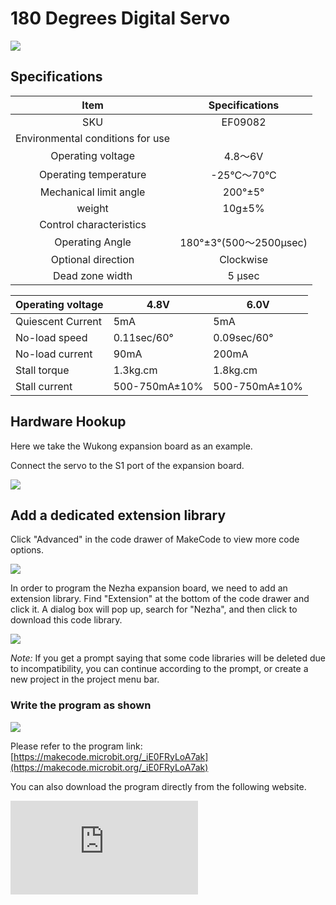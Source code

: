 # 180 Degrees Digital Servo

![](https://wiki-media-ef.oss-cn-hongkong.aliyuncs.com/docs/microbit/sensor/octopus-sensors/sensor/images/ef09082-1.png)

## Specifications

| Item | Specifications |
| :-: | :-: |
| SKU | EF09082 |
| Environmental conditions for use |  |
| Operating voltage | 4.8～6V |
| Operating temperature | -25°C～70°C |
| Mechanical limit angle | 200°±5°  |
| weight | 10g±5% |
| Control characteristics |  |
| Operating Angle | 180°±3°(500～2500μsec) |
| Optional direction | Clockwise |
| Dead zone width | 5 μsec |

| Operating voltage | 4.8V           | 6.0V           |
|-------------------|----------------|----------------|
| Quiescent Current | 5mA            | 5mA            |
| No-load speed | 0.11sec/60°   | 0.09sec/60°   |
| No-load current | 90mA           | 200mA          |
| Stall torque | 1.3kg.cm      | 1.8kg.cm      |
| Stall current | 500-750mA±10%  | 500-750mA±10%       |

## Hardware Hookup

Here we take the Wukong expansion board as an example.

Connect the servo to the S1 port of the expansion board.

![](https://wiki-media-ef.oss-cn-hongkong.aliyuncs.com/docs/microbit/sensor/octopus-sensors/sensor/images/ef09082-2.png)

## Add a dedicated extension library

Click "Advanced" in the code drawer of MakeCode to view more code options.

![](https://wiki-media-ef.oss-cn-hongkong.aliyuncs.com/docs/microbit/sensor/octopus-sensors/sensor/images/ef09081-3.png)

In order to program the Nezha expansion board, we need to add an extension library. Find "Extension" at the bottom of the code drawer and click it. A dialog box will pop up, search for "Nezha", and then click to download this code library.

![](https://wiki-media-ef.oss-cn-hongkong.aliyuncs.com/docs/microbit/sensor/octopus-sensors/sensor/images/ef09081-4.png)

*Note:* If you get a prompt saying that some code libraries will be deleted due to incompatibility, you can continue according to the prompt, or create a new project in the project menu bar.

### Write the program as shown

![](https://wiki-media-ef.oss-cn-hongkong.aliyuncs.com/docs/microbit/interesting-case/classroom-science-pack/cases-libraries/images/classroom-science-pack-case-05-11.png)

Please refer to the program link: [https://makecode.microbit.org/_iE0FRyLoA7ak](https://makecode.microbit.org/_iE0FRyLoA7ak)

You can also download the program directly from the following website.

<div
    style={{
        position: 'relative',
        paddingBottom: '60%',
        overflow: 'hidden',
    }}
>
    <iframe
        src="https://makecode.microbit.org/_iE0FRyLoA7ak"
        frameborder="0"
        sandbox="allow-popups allow-forms allow-scripts allow-same-origin"
        style={{
            position: 'absolute',
            width: '100%',
            height: '100%',
        }}
    />
</div>
### Result

When button A is pressed, the servo rotates to 0°, and when button B is pressed, the servo rotates to 180°.

### Notes on servos

<b>When using a servo, you should first adjust the servo angle, and adjust the servo angle according to the case requirements for verification. After verification, install the corresponding structural parts to prevent the servo from being blocked and burning. </b>
<br />
<b>Note: When using a servo, you should pay attention to whether the servo is blocked. If the servo is blocked, there may be a risk of burning. </b>
<br />
<b>Note: When using a servo, you should pay attention to whether the servo needs to be delayed. The servo rotation takes time to execute. If a new servo command appears during the servo execution, it will overwrite the previous servo rotation command, resulting in the servo not rotating in place. </b>
